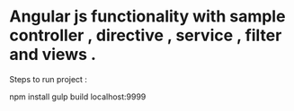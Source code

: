 # Angular js functionality with sample controller , directive , service , filter and views .

Steps to run project :

npm install
gulp build
localhost:9999
